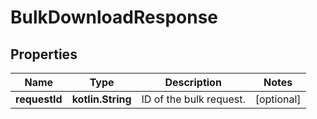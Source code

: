 
# BulkDownloadResponse

## Properties
| Name | Type | Description | Notes |
| ------------ | ------------- | ------------- | ------------- |
| **requestId** | **kotlin.String** | ID of the bulk request. |  [optional] |



